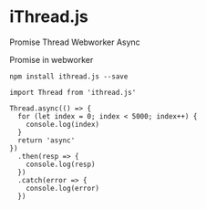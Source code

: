 # iThread.js
Promise Thread Webworker Async

Promise in webworker

```
npm install ithread.js --save

import Thread from 'ithread.js'

Thread.async(() => {
  for (let index = 0; index < 5000; index++) {
    console.log(index)
  }
  return 'async'
})
  .then(resp => {
    console.log(resp)
  })
  .catch(error => {
    console.log(error)
  })